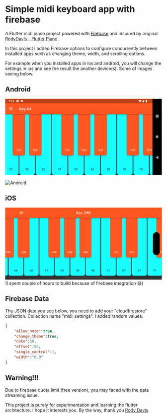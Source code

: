 # Simple midi keyboard app with firebase

A Flutter midi piano project powered with [Firebase](https://firebase.google.com/) and inspired by original [RodyDavis - Flutter Piano](https://github.com/rodydavis/flutter_piano/tree/5k).

In this project i added Firebase options to configure concurrently between installed apps such as changing theme, width, and scrolling options.

For example when you installed apps in ios and android, you will change the settings in ios and see the result the another device(s). Some of images seeing below.

## Android
![Android](Screenshots/Screenshot_1.png)

![Android](Screenshots/Screenshot_2.gif)

## iOS
![iOS](Screenshots/Simulator%20Screen%20Shot%20-%20iOS.png) (I spent couple of hours to build because of firebase integration :sweat_smile:)


## Firebase Data
The JSON data you see below, you need to add your "cloudfirestore" collection. Collection name "midi_settings". I added random values.

```json
{
    "allow_note":true,
    "change_theme":true,
    "note":50,
    "offset":50,
    "single_control":1,
    "width":"0.0"
}
```

## Warning!!!
Due to firebase quota limit (free version), you may faced with the data streaming issue.

This project is purely for experimentation and learning the flutter architecture. I hope it interests you. By the way, thank you [Rody Davis](https://github.com/rodydavis).